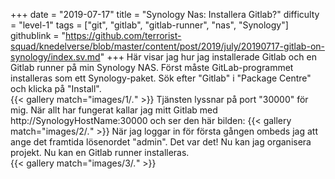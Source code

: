 +++
date = "2019-07-17"
title = "Synology Nas: Installera Gitlab?"
difficulty = "level-1"
tags = ["git", "gitlab", "gitlab-runner", "nas", "Synology"]
githublink = "https://github.com/terrorist-squad/knedelverse/blob/master/content/post/2019/july/20190717-gitlab-on-synology/index.sv.md"
+++
Här visar jag hur jag installerade Gitlab och en Gitlab runner på min Synology NAS. Först måste GitLab-programmet installeras som ett Synology-paket. Sök efter "Gitlab" i "Package Centre" och klicka på "Install".   
{{< gallery match="images/1/*.*" >}}
Tjänsten lyssnar på port "30000" för mig. När allt har fungerat kallar jag mitt Gitlab med http://SynologyHostName:30000 och ser den här bilden:
{{< gallery match="images/2/*.*" >}}
När jag loggar in för första gången ombeds jag att ange det framtida lösenordet "admin". Det var det! Nu kan jag organisera projekt. Nu kan en Gitlab runner installeras.  
{{< gallery match="images/3/*.*" >}}

